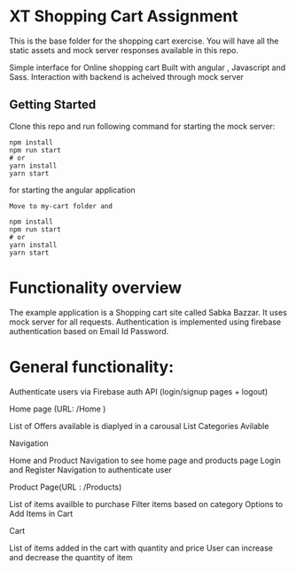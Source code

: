 # XT Shopping Cart Assignment

This is the base folder for the shopping cart exercise. You will have all the static assets and mock server responses available in this repo.

Simple interface for Online shopping cart Built with angular , Javascript and Sass. Interaction with backend is acheived through mock server

## Getting Started

Clone this repo and run following command for starting the mock server:

```
npm install
npm run start
# or
yarn install
yarn start
```

for starting the angular application
```
Move to my-cart folder and

npm install
npm run start
# or
yarn install
yarn start

```

# Functionality overview

The example application is a Shopping cart site called Sabka Bazzar. It uses mock server for all requests. Authentication is implemented using firebase authentication based on Email Id Password. 

# General functionality:

Authenticate users via Firebase auth API (login/signup pages + logout)

Home page (URL: /Home )

List of Offers available is diaplyed in a carousal
List Categories Avilable

Navigation 

Home and Product Navigation to see home page and products page
Login and Register Navigation to authenticate user

Product Page(URL : /Products)

List of items availble to purchase
Filter items based on category
Options to Add Items in Cart

Cart

List of items added in the cart with quantity and price
User can increase and decrease the quantity of item

